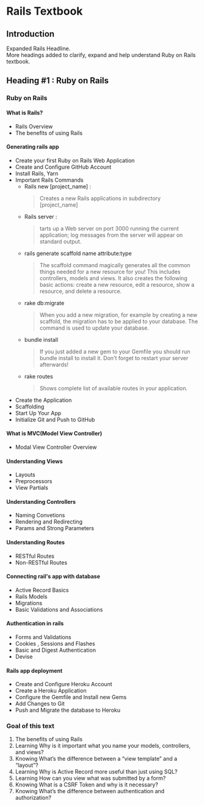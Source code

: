 # Rails Textbook 

## Introduction
Expanded Rails Headline.<br/>
More headings added to clarify, expand and help understand Ruby on Rails textbook.

## Heading \#1 : Ruby on Rails 

### Ruby on Rails

#### What is Rails?
 * Rails Overview
 * The benefits of using Rails

#### Generating rails app
 * Create your first Ruby on Rails Web Application
 * Create and Configure GitHub Account
 * Install Rails, Yarn
 * Important Rails Commands
    * Rails new \[project_name\] : 
      >Creates a new Rails applications in subdirectory \[project_name\] 
    * Rails server :
      >tarts up a Web server on port 3000 running the current application; log messages from the        server will appear on standard output.
    * rails generate scaffold name attribute:type
      >The scaffold command magically generates all the common things needed for a new resource for you! This includes controllers, models and views. It also creates the following basic actions: create a new resource, edit a resource, show a resource, and delete a resource.
    * rake db:migrate
      >When you add a new migration, for example by creating a new scaffold, the migration has to be applied to your database. The command is used to update your database.
    * bundle install
      >If you just added a new gem to your Gemfile you should run bundle install to install it. Don't forget to restart your server afterwards!
    * rake routes
      >Shows complete list of available routes in your application.
 * Create the Application
 * Scaffolding
 * Start Up Your App
 * Initialize Git and Push to GitHub

#### What is MVC(Model View Controller)
 * Modal View Controller Overview

#### Understanding Views
 * Layouts
 * Preprocessors
 * View Partials

#### Understanding Controllers
 * Naming Convetions
 * Rendering and Redirecting
 * Params and Strong Parameters

#### Understanding Routes
 * RESTful Routes
 * Non-RESTful Routes

#### Connecting rail's app with database
 * Active Record Basics
 * Rails Models
 * Migrations
 * Basic Validations and  Associations

#### Authentication in rails
 * Forms and Validations
 * Cookies , Sessions and Flashes
 * Basic and Digest Authentication
 * Devise

#### Rails app deployment
 * Create and Configure Heroku Account
 * Create a Heroku Application
 * Configure the Gemfile and Install new Gems
 * Add Changes to Git
 * Push and Migrate the database to Heroku

### Goal of this text
 1. The benefits of using Rails  
 2. Learning Why is it important what you name your models, controllers, and views?
 3. Knowing What’s the difference between a “view template” and a “layout”?
 4. Learning Why is Active Record more useful than just using SQL?
 5. Learning How can you view what was submitted by a form?
 6. Knowing What is a CSRF Token and why is it necessary?
 7. Knowing What’s the difference between authentication and authorization?

